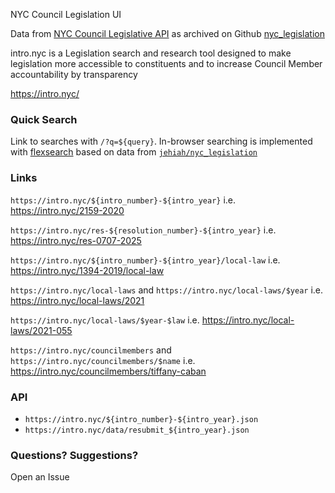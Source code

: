
NYC Council Legislation UI

Data from [NYC Council Legislative API](https://council.nyc.gov/legislation/api/)  as archived on Github [nyc_legislation](https://github.com/jehiah/nyc_legislation)

intro.nyc is a Legislation search and research tool designed to make legislation more accessible to constituents and to increase Council Member accountability by transparency

https://intro.nyc/

### Quick Search

Link to searches with `/?q=${query}`. In-browser searching is implemented with [flexsearch](https://github.com/nextapps-de/flexsearch) based on data from [`jehiah/nyc_legislation`](https://github.com/jehiah/nyc_legislation)

### Links

`https://intro.nyc/${intro_number}-${intro_year}`
i.e. https://intro.nyc/2159-2020

`https://intro.nyc/res-${resolution_number}-${intro_year}`
i.e. https://intro.nyc/res-0707-2025

`https://intro.nyc/${intro_number}-${intro_year}/local-law`
i.e. https://intro.nyc/1394-2019/local-law

`https://intro.nyc/local-laws` and `https://intro.nyc/local-laws/$year`
i.e. https://intro.nyc/local-laws/2021

`https://intro.nyc/local-laws/$year-$law`
i.e. https://intro.nyc/local-laws/2021-055

`https://intro.nyc/councilmembers` and `https://intro.nyc/councilmembers/$name` i.e. https://intro.nyc/councilmembers/tiffany-caban

### API

* `https://intro.nyc/${intro_number}-${intro_year}.json`
* `https://intro.nyc/data/resubmit_${intro_year}.json`

### Questions? Suggestions?

Open an Issue